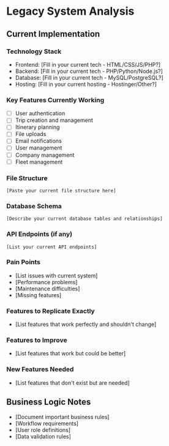 ﻿# Legacy System Analysis

## Current Implementation

### Technology Stack
- Frontend: [Fill in your current tech - HTML/CSS/JS/PHP?]
- Backend: [Fill in your current tech - PHP/Python/Node.js?]
- Database: [Fill in your current tech - MySQL/PostgreSQL?]
- Hosting: [Fill in your current hosting - Hostinger/Other?]

### Key Features Currently Working
- [ ] User authentication
- [ ] Trip creation and management
- [ ] Itinerary planning
- [ ] File uploads
- [ ] Email notifications
- [ ] User management
- [ ] Company management
- [ ] Fleet management

### File Structure
`
[Paste your current file structure here]
`

### Database Schema
`
[Describe your current database tables and relationships]
`

### API Endpoints (if any)
`
[List your current API endpoints]
`

### Pain Points
- [List issues with current system]
- [Performance problems]
- [Maintenance difficulties]
- [Missing features]

### Features to Replicate Exactly
- [List features that work perfectly and shouldn't change]

### Features to Improve
- [List features that work but could be better]

### New Features Needed
- [List features that don't exist but are needed]

## Business Logic Notes
- [Document important business rules]
- [Workflow requirements]
- [User role definitions]
- [Data validation rules]
